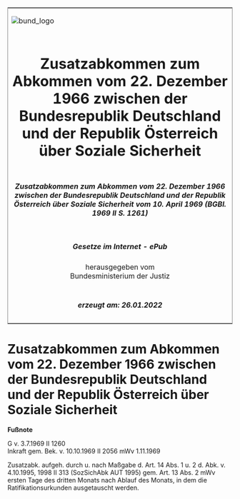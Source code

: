 <span id="DECKBLATT.html"></span>

<table border="0" frame="border" width="100%">

<tr valign="top">

<td align="left">

![bund\_logo](BfJ_2021_Web_de_de.gif)

</td>

<td align="right">

 

</td>

</tr>

<tr align="center" valign="middle">

<td colspan="2">

# Zusatzabkommen zum Abkommen vom 22. Dezember 1966 zwischen der Bundesrepublik Deutschland und der Republik Österreich über Soziale Sicherheit

</td>

</tr>

<tr align="center" valign="middle">

<td colspan="2">

##### Zusatzabkommen zum Abkommen vom 22. Dezember 1966 zwischen der Bundesrepublik Deutschland und der Republik Österreich über Soziale Sicherheit vom 10. April 1969 (BGBl. 1969 II S. 1261)

</td>

</tr>

<tr align="center" valign="middle">

<td colspan="2">

  
  

##### Gesetze im Internet - ePub  
  
herausgegeben vom  
Bundesministerium der Justiz

</td>

</tr>

<tr align="center" valign="bottom">

<td colspan="2">

  
  

##### erzeugt am: 26.01.2022

</td>

</tr>

</table>

<span id="BJNR212610969.html"></span>

# Zusatzabkommen zum Abkommen vom 22. Dezember 1966 zwischen der Bundesrepublik Deutschland und der Republik Österreich über Soziale Sicherheit

<div>

  
**Fußnote**

<div class="jnhtml">

<div>

<div class="jurAbsatz">

G v. 3.7.1969 II 1260  
Inkraft gem. Bek. v. 10.10.1969 II 2056 mWv 1.11.1969

</div>

<div class="jurAbsatz">

  
Zusatzabk. aufgeh. durch u. nach Maßgabe d. Art. 14 Abs. 1 u. 2 d. Abk.
v. 4.10.1995, 1998 II 313 (SozSichAbk AUT 1995) gem. Art. 13 Abs. 2 mWv
ersten Tage des dritten Monats nach Ablauf des Monats, in dem die
Ratifikationsurkunden ausgetauscht werden.

</div>

</div>

</div>

</div>
